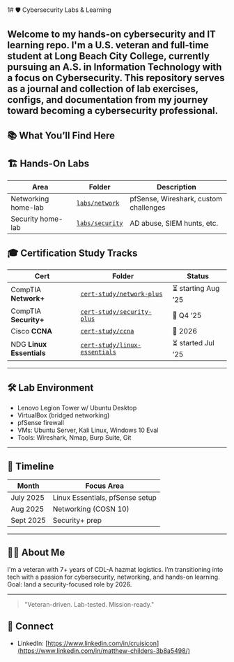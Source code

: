 1# 🛡️ Cybersecurity Labs & Learning

Welcome to my hands-on cybersecurity and IT learning repo. I'm a U.S. veteran and full-time student at Long Beach City College, currently pursuing an A.S. in Information Technology with a focus on Cybersecurity. This repository serves as a journal and collection of lab exercises, configs, and documentation from my journey toward becoming a cybersecurity professional.
---

## 📚 What You’ll Find Here

## 🏗️ Hands-On Labs
| Area | Folder | Description |
|------|--------|-------------|
| Networking home-lab | [`labs/network`](labs/network/) | pfSense, Wireshark, custom challenges |
| Security home-lab   | [`labs/security`](labs/security/) | AD abuse, SIEM hunts, etc. |

## 🎓 Certification Study Tracks
| Cert | Folder | Status |
|------|--------|--------|
| CompTIA **Network+** | [`cert-study/network-plus`](cert-study/network-plus/) | ⏳ starting Aug ’25 |
| CompTIA **Security+** | [`cert-study/security-plus`](cert-study/security-plus/) | 📅 Q4 ’25 |
| Cisco **CCNA** | [`cert-study/ccna`](cert-study/ccna/) | 📅 2026 |
| NDG **Linux Essentials** | [`cert-study/linux-essentials`](cert-study/linux-essentials/) | ⏳ started Jul ’25 |


---

## 🛠️ Lab Environment

- Lenovo Legion Tower w/ Ubuntu Desktop
- VirtualBox (bridged networking)
- pfSense firewall
- VMs: Ubuntu Server, Kali Linux, Windows 10 Eval
- Tools: Wireshark, Nmap, Burp Suite, Git

---

## 📅 Timeline

| Month      | Focus Area           |
|------------|----------------------|
| July 2025  | Linux Essentials, pfSense setup |
| Aug 2025   | Networking (COSN 10) |
| Sept 2025  | Security+ prep       |

---

## 🙋‍♂️ About Me

I'm a veteran with 7+ years of CDL-A hazmat logistics. I’m transitioning into tech with a passion for cybersecurity, networking, and hands-on learning. Goal: land a security-focused role by 2026.

---

> "Veteran-driven. Lab-tested. Mission-ready."

## 🤝 Connect
- LinkedIn: [https://www.linkedin.com/in/cruisicon](https://www.linkedin.com/in/matthew-childers-3b8a5498/)

